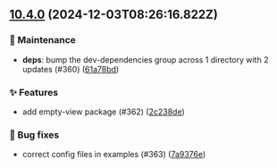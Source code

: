 ## [10.4.0](https://github.com/AxisCommunications/fluent-components/compare/896c60a50d3b0d526c7250aa817b21edd6686fab..7a9376e47a2c246b5c9db3d2bee27726b3b495d5) (2024-12-03T08:26:16.822Z)

### 🚧 Maintenance

  - **deps**: bump the dev-dependencies group across 1 directory with 2 updates (#360) ([61a78bd](https://github.com/AxisCommunications/fluent-components/commit/61a78bdc88bc871b57b7e446cc8f05094fc333bf))

### ✨ Features

  - add empty-view package (#362) ([2c238de](https://github.com/AxisCommunications/fluent-components/commit/2c238de1e540c32dd23746b8d2bb6a5ed85ea0af))

### 🐛 Bug fixes

  - correct config files in examples (#363) ([7a9376e](https://github.com/AxisCommunications/fluent-components/commit/7a9376e47a2c246b5c9db3d2bee27726b3b495d5))
